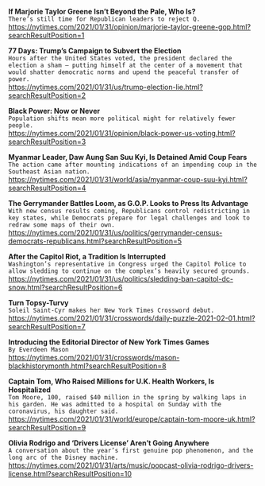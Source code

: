 **If Marjorie Taylor Greene Isn’t Beyond the Pale, Who Is?**\
`There’s still time for Republican leaders to reject Q.`\
https://nytimes.com/2021/01/31/opinion/marjorie-taylor-greene-gop.html?searchResultPosition=1

**77 Days: Trump’s Campaign to Subvert the Election**\
`Hours after the United States voted, the president declared the election a sham — putting himself at the center of a movement that would shatter democratic norms and upend the peaceful transfer of power.`\
https://nytimes.com/2021/01/31/us/trump-election-lie.html?searchResultPosition=2

**Black Power: Now or Never**\
`Population shifts mean more political might for relatively fewer people.`\
https://nytimes.com/2021/01/31/opinion/black-power-us-voting.html?searchResultPosition=3

**Myanmar Leader, Daw Aung San Suu Kyi, Is Detained Amid Coup Fears**\
`The action came after mounting indications of an impending coup in the Southeast Asian nation.`\
https://nytimes.com/2021/01/31/world/asia/myanmar-coup-suu-kyi.html?searchResultPosition=4

**The Gerrymander Battles Loom, as G.O.P. Looks to Press Its Advantage**\
`With new census results coming, Republicans control redistricting in key states, while Democrats prepare for legal challenges and look to redraw some maps of their own.`\
https://nytimes.com/2021/01/31/us/politics/gerrymander-census-democrats-republicans.html?searchResultPosition=5

**After the Capitol Riot, a Tradition Is Interrupted**\
`Washington’s representative in Congress urged the Capitol Police to allow sledding to continue on the complex’s heavily secured grounds.`\
https://nytimes.com/2021/01/31/us/politics/sledding-ban-capitol-dc-snow.html?searchResultPosition=6

**Turn Topsy-Turvy**\
`Soleil Saint-Cyr makes her New York Times Crossword debut.`\
https://nytimes.com/2021/01/31/crosswords/daily-puzzle-2021-02-01.html?searchResultPosition=7

**Introducing the Editorial Director of New York Times Games**\
`By Everdeen Mason`\
https://nytimes.com/2021/01/31/crosswords/mason-blackhistorymonth.html?searchResultPosition=8

**Captain Tom, Who Raised Millions for U.K. Health Workers, Is Hospitalized**\
`Tom Moore, 100, raised $40 million in the spring by walking laps in his garden. He was admitted to a hospital on Sunday with the coronavirus, his daughter said.`\
https://nytimes.com/2021/01/31/world/europe/captain-tom-moore-uk.html?searchResultPosition=9

**Olivia Rodrigo and ‘Drivers License’ Aren’t Going Anywhere**\
`A conversation about the year’s first genuine pop phenomenon, and the long arc of the Disney machine.`\
https://nytimes.com/2021/01/31/arts/music/popcast-olivia-rodrigo-drivers-license.html?searchResultPosition=10


